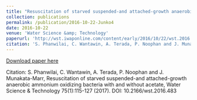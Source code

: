 ```yaml
---
title: "Resuscitation of starved suspended-and attached-growth anaerobic ammonium oxidizing bacteria with and without acetate"
collection: publications
permalink: /publication/2016-10-22-Junko4
date: 2016-10-22
venue: 'Water Science &amp; Technology'
paperurl: 'http://wst.iwaponline.com/content/early/2016/10/22/wst.2016.483'
citation: 'S. Phanwilai, C. Wantawin, A. Terada, P. Noophan and J. Munakata-Marr, Resuscitation of starved suspended-and attached-growth anaerobic ammonium oxidizing bacteria with and without acetate, Water Science &amp; Technology 75(1):115-127 (2017). DOI: 10.2166/wst.2016.483'
---
```


<a href='http://wst.iwaponline.com/content/early/2016/10/22/wst.2016.483'>Download paper here</a>

Citation: S. Phanwilai, C. Wantawin, A. Terada, P. Noophan and J. Munakata-Marr, Resuscitation of starved suspended-and attached-growth anaerobic ammonium oxidizing bacteria with and without acetate, Water Science & Technology 75(1):115-127 (2017). DOI: 10.2166/wst.2016.483